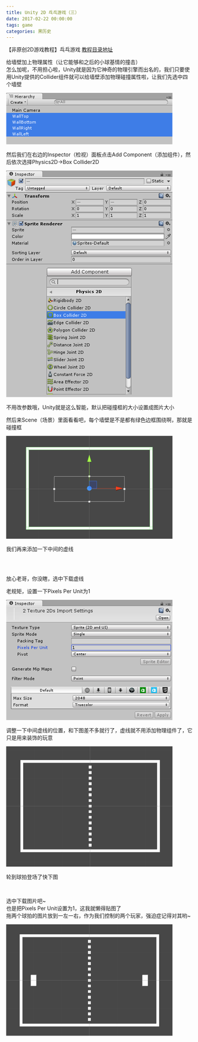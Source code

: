 ```yaml
---
title: Unity 2D 乓乓游戏（三）
date: 2017-02-22 00:00:00
tags: game
categories: 黑历史
---
```

【非原创2D游戏教程】乓乓游戏
[教程目录地址](https://blooddot.cool/2017/02/22/%E9%BB%91%E5%8E%86%E5%8F%B2/%E3%80%90%E9%9D%9E%E5%8E%9F%E5%88%9B2D%E6%B8%B8%E6%88%8F%E6%95%99%E7%A8%8B%E3%80%91%E4%B9%93%E4%B9%93%E6%B8%B8%E6%88%8F/)
<!-- more -->
<!-- cSpell:disable -->

给墙壁加上物理属性（让它能够和之后的小球基情的撞击）  
怎么加呢，不用担心啦，Unity就是因为它神奇的物理引擎而出名的，我们只要使用Unity提供的Collider组件就可以给墙壁添加物理碰撞属性啦，让我们先选中四个墙壁

![20210702205833](https://raw.githubusercontent.com/blooddot/FigureBed/master/blog/20210702205833.png)

然后我们在右边的Inspector（检视）面板点击Add Component（添加组件），然后依次选择Physics2D->Box Collider2D

![20210702205855](https://raw.githubusercontent.com/blooddot/FigureBed/master/blog/20210702205855.png)

不用改参数哦，Unity就是这么智能，默认把碰撞框的大小设置成图片大小

然后来Scene（场景）里面看看吧，每个墙壁是不是都有绿色边框围绕啊，那就是碰撞框

![20210702205955](https://raw.githubusercontent.com/blooddot/FigureBed/master/blog/20210702205955.png)

我们再来添加一下中间的虚线

![20210702210258](https://raw.githubusercontent.com/blooddot/FigureBed/master/blog/20210702210258.png)

放心老哥，你没瞎，选中下载虚线

老规矩，设置一下Pixels Per Unit为1

![20210702210334](https://raw.githubusercontent.com/blooddot/FigureBed/master/blog/20210702210334.png)

调整一下中间虚线的位置，和下图差不多就行了，虚线就不用添加物理组件了，它只是用来装饰的玩意

![20210702210358](https://raw.githubusercontent.com/blooddot/FigureBed/master/blog/20210702210358.png)

轮到球拍登场了快下图

![20210702210754](https://raw.githubusercontent.com/blooddot/FigureBed/master/blog/20210702210754.png)

选中下载图片吧~  
也是把Pixels Per Unit设置为1，这我就懒得贴图了  
拖两个球拍的图片放到一左一右，作为我们控制的两个玩家，强迫症记得对其哟~

![20210702210538](https://raw.githubusercontent.com/blooddot/FigureBed/master/blog/20210702210538.png)
